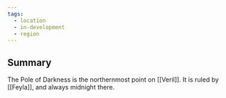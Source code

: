 ```yaml
---
tags:
  - location
  - in-development
  - region
---
```

## Summary

The Pole of Darkness is the northernmost point on [[Veril]]. It is ruled by [[Feyla]], and always midnight there.